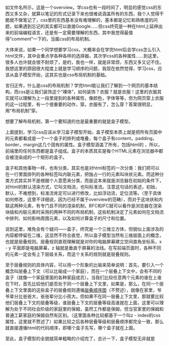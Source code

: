 如文件名所示，这是一个overview。学css也有一段时间了，明显的感觉css的东西又多又杂，就算以笔记的形式记录下来也很难说涵盖所有的东西，我个人觉得干脆就不做笔记了，css里的东西基本没有难理解的，基本都是记忆和熟练度的问题，如果遇到忘记的其实都可以直接Google......但css终究是一种在html上延伸出来的前端编程语言，还是有一定需要理解的东西，其中我觉得最值得“comment”一下的，当属css的布局机制。

大体来说，如果一个同学想要学习css，大概率会在学完html后会学css怎么引入html文件，其中会重点学各种各样的选择器，其次学css的各种属性......到这里，很多人也许就会很不耐烦了，是的，我也一样，就是非常烦，东西又多又记不住。我想这里的原因很大程度上就是学习顺序的问题，我现在依然觉得，学习css，应该从盒子模型开始，这其实也是css布局机制的基础。

言归正传，什么是css的布局机制？学完html能让我们了解到一个网页的基本结构，而css是让我们装饰这个“裸体”，如何装饰？衣服？就是衣服！这里的衣服其实就可以理解为上一段里提到的各种属性，像颜色，字体等等，但为网页穿上衣服的这一过程里，有一个很重要的动作，穿。衣服有了，怎么穿？答案很明显，用“布局机制”穿。

想要了解布局机制，第一个要知道的也是最重要的就是盒子模型。

上面提到，学习css应该从学习盒子模型开始，盒子模型本质上就是把所有页面中的元素都看成是一个一个盒子的排列或堆叠，每个盒子有content，padding，border，margin这几个固有的属性。盒子模型涵盖了所有，包括html的<body> ，所以，前端里的任何东西都是盒子组成。盒子的本质其实是每个HTML元素在浏览器中都会被渲染成的一个矩形的盒子。

盒子和其他事物一样，也有分类，其实也是对html标签的一次分类：我们把可以在一行里面排列的各种标签叫内联元素，把独占一行的元素叫块状元素。而这种分类方式其实并不是根据个人意愿来分类，而是这本来就是浏览器在初始的条件下，对html的默认渲染方式，它叫文档流，也叫标准流。注意这句话的表述，初始，默认，不难想到，标准流肯定可以进行修改，比如浮动流，定位流等。（至于具体如何修改，这里不详细说，因为已经不属于overview的范畴），而对于这块状和内联这两种元素，有专门且不同的渲染机制，BFC和IFC就可以看作是浏览器在渲染块级和内联元素时采用的两种不同的布局机制，这些机制决定了元素如何在文档流中排列、如何影响周围元素，以及如何计算盒子的尺寸和位置。

说到这里，难免会有个疑问——盒子，终究是一个三维立方体，但貌似上面涉及的内容都停留在二维，这显然不符合直觉，所以盒子模型当然有三维层面上的概念，也就是层叠规则。层叠规则直观理解就是对你的电脑屏幕建立空间直角坐标系，x - y 平面即是电脑屏幕，z 轴就是垂直于屏幕的法线。在写前端页面时，各种不同的元素一定会有上下层级关系，而这个关系的规则就是层叠规则。

至于层叠规则的具体内容，可以用一个形象的比喻来简单说明：首先，要引入一个概念叫层叠上下文（可以比喻成一个家庭），而在一个层叠上下文中，会有不同的盒子（就像一个家庭里面的各种家庭成员）。当我们比较任意两个元素的谁在上谁在下时，首先比较他们是否处于同一个层叠上下文里，如果是，那么，在同一个层叠上下文里面的这些盒子的层叠规则遵循[层叠顺序图](https://juejin.cn/post/6844903667175260174#heading-5)（不赘述），就像在家里，爷爷辈分比爸爸大，爸爸辈分比小孩大。但如果不在同一层叠上下文里，那就要比较他们层叠上下文的层叠等级，谁层叠上下文的层叠等级高谁就在上面，这里可以理解为处于不同社会阶级的家庭里的保姆，虽然工作都是保姆，但当官家里的保姆和普通工薪家庭的保姆自然有区别。（这里面各种比较都基于一个叫z - index的css属性，这里就不赘述了）如果比较之后各种层叠等级和层叠顺序都完全一致，那么就直接遵循html的代码顺序，即哪个盒子先写，哪个盒子就在上面。

至此，盒子模型的全貌就简单粗略的介绍完了，总计一下，盒子模型无非就是